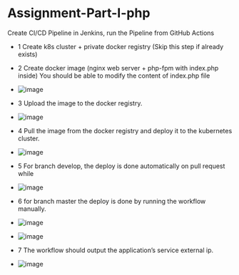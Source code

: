 # Assignment-Part-I-php
Create CI/CD Pipeline in Jenkins, run the Pipeline from GitHub Actions

 - 1 Create k8s cluster + private docker registry (Skip this step if already exists)
 - 2 Create docker image (nginx web server + php-fpm with index.php inside) You should be able to modify the content of index.php file
 - ![image](https://github.com/omriv88/Assignment-Part-I-php/assets/113102456/a46c8537-9cdb-4257-bed0-de230bc762f7)

 - 3 Upload the image to the docker registry.
 - ![image](https://github.com/omriv88/Assignment-Part-I-php/assets/113102456/d4ac6a8d-c064-49b5-98e0-c57970f2201c)

 - 4 Pull the image from the docker registry and deploy it to the kubernetes cluster.
 - ![image](https://github.com/omriv88/Assignment-Part-I-php/assets/113102456/df5a94fb-f7db-4bbe-94c7-0f6cfaa6e4a8)

 - 5 For branch develop, the deploy is done automatically on pull request while
 - ![image](https://github.com/omriv88/Assignment-Part-I-php/assets/113102456/3a9e81ff-d173-4849-93ea-a1abe6a93d94)

 - 6 for branch master the deploy is done by running the workflow manually.
 - ![image](https://github.com/omriv88/Assignment-Part-I-php/assets/113102456/54973945-1dc7-42a7-ad04-6e8efd250aa5)
 - ![image](https://github.com/omriv88/Assignment-Part-I-php/assets/113102456/fafb31ae-5c97-4021-aecf-d2f96f43084e)

 - 7 The workflow should output the application’s service external ip.
 - ![image](https://github.com/omriv88/Assignment-Part-I-php/assets/113102456/3dbd1bb0-1905-4c79-98bb-85802d642d7e)




